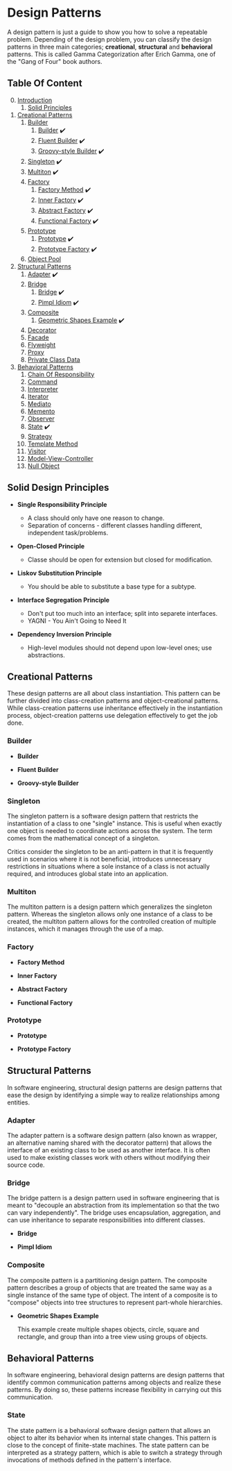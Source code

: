 # Design Patterns

A design pattern is just a guide to show you how to solve a repeatable problem.
Depending of the design problem, you can classify the design patterns in three main categories; **creational**, **structural** and **behavioral** patterns. This is called Gamma Categorization after Erich Gamma, one of the "Gang of Four" book authors.

## Table Of Content

0. [Introduction](#)
    1. [Solid Principles](#solid_principles)
1. [Creational Patterns](#creational_patterns)
    1. [Builder](#builder_intro)
        1. [Builder](#builder) :heavy_check_mark:
        2. [Fluent Builder](#fluent_builder) :heavy_check_mark:
        3. [Groovy-style Builder](#groovy_style_builder) :heavy_check_mark:
    2. [Singleton](#singleton) :heavy_check_mark:
    3. [Multiton](#multiton) :heavy_check_mark:
    4. [Factory](#factory_intro)
        1. [Factory Method](#factory_method) :heavy_check_mark:
        2. [Inner Factory](#inner_factory) :heavy_check_mark:
        3. [Abstract Factory](#abstract_factory) :heavy_check_mark:
        4. [Functional Factory](#functional_factory) :heavy_check_mark:
    5. [Prototype](#prototype_intro)
        1. [Prototype](#prototype) :heavy_check_mark:
        2. [Prototype Factory](#prototype_factory) :heavy_check_mark:
    6. [Object Pool](#)
2. [Structural Patterns](#structural_patterns)
    1. [Adapter](#adapter) :heavy_check_mark:
    2. [Bridge](#bridge_intro)
       1. [Bridge](#bridge) :heavy_check_mark:
       2. [Pimpl Idiom](#pimpl_idiom) :heavy_check_mark:
    3. [Composite](#composite_intro)
       1. [Geometric Shapes Example](#composite_geometric_shapes) :heavy_check_mark:
    4. [Decorator](#)
    5. [Facade](#)
    6. [Flyweight](#)
    7. [Proxy](#)
    8. [Private Class Data](#)
3. [Behavioral Patterns](#behavioral_patterns)
    1. [Chain Of Responsibility](#)
    2. [Command](#)
    3. [Interpreter](#)
    4. [Iterator](#)
    5. [Mediato](#)
    6. [Memento](#)
    7. [Observer](#)
    8. [State](#state_intro)  :heavy_check_mark:
    9. [Strategy](#)
    10. [Template Method](#)
    11. [Visitor](#)
    12. [Model-View-Controller](#)
    13. [Null Object](#)

## Solid Design Principles <a name="solid_principles"></a>

* __Single Responsibility Principle__
    * A class should only have one reason to change.
    * Separation of concerns - different classes handling different, independent task/problems.

* __Open-Closed Principle__
    * Classe should be open for extension but closed for modification.

* __Liskov Substitution Principle__
    * You should be able to substitute a base type for a subtype.

* __Interface Segregation Principle__
    * Don't put too much into an interface; split into separete interfaces.
    * YAGNI - You Ain't Going to Need It

* __Dependency Inversion Principle__
    * High-level modules should not depend upon low-level ones; use abstractions.


## Creational Patterns <a name="creational_patterns"></a>

These design patterns are all about class instantiation. This pattern can be further divided into class-creation patterns and object-creational patterns. While class-creation patterns use inheritance effectively in the instantiation process, object-creation patterns use delegation effectively to get the job done.

### Builder <a name="builder_intro"></a>

* __Builder__ <a name="builder"></a>

* __Fluent Builder__ <a name="fluent_builder"></a>

* __Groovy-style Builder__ <a name="groovy_style_builder"></a>

### Singleton <a name="singleton"></a>

The singleton pattern is a software design pattern that restricts the instantiation of a class to one "single" instance. This is useful when exactly one object is needed to coordinate actions across the system. The term comes from the mathematical concept of a singleton.

Critics consider the singleton to be an anti-pattern in that it is frequently used in scenarios where it is not beneficial, introduces unnecessary restrictions in situations where a sole instance of a class is not actually required, and introduces global state into an application.

### Multiton <a name="multiton"></a>

The multiton pattern is a design pattern which generalizes the singleton pattern. Whereas the singleton allows only one instance of a class to be created, the multiton pattern allows for the controlled creation of multiple instances, which it manages through the use of a map.

### Factory <a name="factory_intro"></a>

* __Factory Method__ <a name="factory_method"></a>

* __Inner Factory__ <a name="inner_factory"></a>

* __Abstract Factory__ <a name="abstract_factory"></a>

* __Functional Factory__ <a name="functional_factory"></a>

### Prototype <a name="prototype_intro"></a>

* __Prototype__ <a name="prototype"></a>

* __Prototype Factory__ <a name="prototype_factory"></a>

## Structural Patterns <a name="structural_patterns"></a>

In software engineering, structural design patterns are design patterns that ease the design by identifying a simple way to realize relationships among entities. 

### Adapter <a name="adapter"></a>

The adapter pattern is a software design pattern (also known as wrapper, an alternative naming shared with the decorator pattern) that allows the interface of an existing class to be used as another interface. It is often used to make existing classes work with others without modifying their source code.

### Bridge <a name="bridge_intro"></a>

The bridge pattern is a design pattern used in software engineering that is meant to "decouple an abstraction from its implementation so that the two can vary independently". The bridge uses encapsulation, aggregation, and can use inheritance to separate responsibilities into different classes.

* __Bridge__ <a name="bridge"></a>

* __Pimpl Idiom__ <a name="pimpl_idiom"></a>

### Composite <a name="composite_intro"></a>

The composite pattern is a partitioning design pattern. The composite pattern describes a group of objects that are treated the same way as a single instance of the same type of object. The intent of a composite is to "compose" objects into tree structures to represent part-whole hierarchies.

* __Geometric Shapes Example__ <a name="composite_geometric_shapes"></a>

    This example create multiple shapes objects, circle, square and rectangle, and group than into a tree view using groups of objects.

## Behavioral Patterns <a name="behavioral_patterns"></a>

In software engineering, behavioral design patterns are design patterns that identify common communication patterns among objects and realize these patterns. By doing so, these patterns increase flexibility in carrying out this communication.

### State <a name="state_intro"></a>

The state pattern is a behavioral software design pattern that allows an object to alter its behavior when its internal state changes. This pattern is close to the concept of finite-state machines. The state pattern can be interpreted as a strategy pattern, which is able to switch a strategy through invocations of methods defined in the pattern's interface. 
